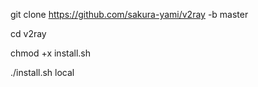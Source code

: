 git clone https://github.com/sakura-yami/v2ray -b master


cd v2ray


chmod +x install.sh


./install.sh local


